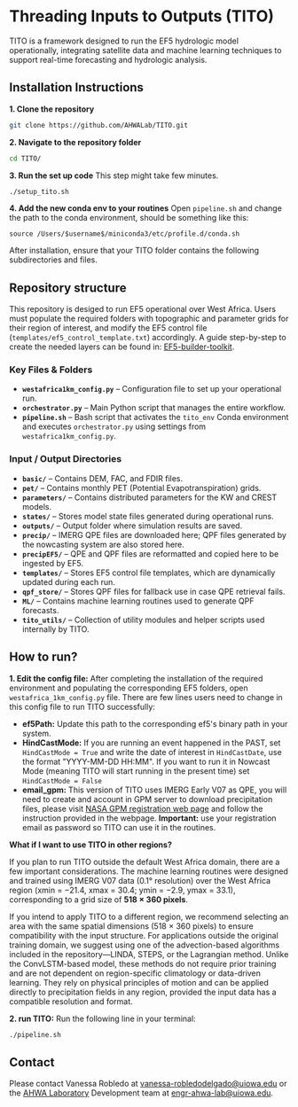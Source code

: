 # Threading Inputs to Outputs (TITO)
TITO is a framework designed to run the EF5 hydrologic model operationally, integrating satellite data and machine learning techniques to support real-time forecasting and hydrologic analysis.

## Installation Instructions
**1. Clone the repository**
  ```sh
  git clone https://github.com/AHWALab/TITO.git
  ```
**2. Navigate to the repository folder**
  ```sh
  cd TITO/
  ```
**3. Run the set up code**
   This step might take few minutes. 
  ```sh
  ./setup_tito.sh
  ```
**4. Add the new conda env to your routines**
  Open `pipeline.sh` and change the path to the conda environment, should be something like this:
  ```
  source /Users/$username$/miniconda3/etc/profile.d/conda.sh
  ```
After installation, ensure that your TITO folder contains the following subdirectories and files.

## Repository structure

This repository is desiged to run EF5 operational over West Africa. 
Users must populate the required folders with topographic and parameter grids for their region of interest, and modify the EF5 control file (`templates/ef5_control_template.txt`) accordingly. A guide step-by-step to create the needed layers can be found in: [EF5-builder-toolkit](https://github.com/AHWALab/EF5-builder-toolkit).

### Key Files & Folders
- **`westafrica1km_config.py`** – Configuration file to set up your operational run.
- **`orchestrator.py`** – Main Python script that manages the entire workflow.
- **`pipeline.sh`** – Bash script that activates the `tito_env` Conda environment and executes `orchestrator.py` using settings from `westafrica1km_config.py`.

### Input / Output Directories
- **`basic/`** – Contains DEM, FAC, and FDIR files.
- **`pet/`** – Contains monthly PET (Potential Evapotranspiration) grids.
- **`parameters/`** – Contains distributed parameters for the KW and CREST models.
- **`states/`** – Stores model state files generated during operational runs.
- **`outputs/`** – Output folder where simulation results are saved.
- **`precip/`** – IMERG QPE files are downloaded here; QPF files generated by the nowcasting system are also stored here.
- **`precipEF5/`** – QPE and QPF files are reformatted and copied here to be ingested by EF5.
- **`templates/`** – Stores EF5 control file templates, which are dynamically updated during each run.
- **`qpf_store/`** – Stores QPF files for fallback use in case QPE retrieval fails.
- **`ML/`** – Contains machine learning routines used to generate QPF forecasts.
- **`tito_utils/`** – Collection of utility modules and helper scripts used internally by TITO.

## How to run?
**1. Edit the config file:**
After completing the installation of the required environment and populating the corresponding EF5 folders, open `westafrica_1km_config.py` file. There are few lines users need to change in this config file to run TITO successfully:
- **ef5Path:** Update this path to the corresponding ef5's binary path in your system.
- **HindCastMode:** If you are running an event happened in the PAST, set `HindCastMode = True` and write the date of interest in `HindCastDate`, use the format "YYYY-MM-DD HH:MM". If you want to run it in Nowcast Mode (meaning TITO will start running in the present time) set `HindCastMode = False`
- **email_gpm:** This version of TITO uses IMERG Early V07 as QPE, you will need to create and account in GPM server to download precipitation files, please visit [NASA GPM registration web page](https://registration.pps.eosdis.nasa.gov/registration/) and follow the instruction provided in the webpage. **Important:** use your registration email as password so TITO can use it in the routines.

**What if I want to use TITO in other regions?**

If you plan to run TITO outside the default West Africa domain, there are a few important considerations. The machine learning routines were designed and trained using IMERG V07 data (0.1° resolution) over the West Africa region (xmin = −21.4, xmax = 30.4; ymin = −2.9, ymax = 33.1), corresponding to a grid size of **518 × 360 pixels**.

If you intend to apply TITO to a different region, we recommend selecting an area with the same spatial dimensions (518 × 360 pixels) to ensure compatibility with the input structure. For applications outside the original training domain, we suggest using one of the advection-based algorithms included in the repository—LINDA, STEPS, or the Lagrangian method. Unlike the ConvLSTM-based model, these methods do not require prior training and are not dependent on region-specific climatology or data-driven learning. They rely on physical principles of motion and can be applied directly to precipitation fields in any region, provided the input data has a compatible resolution and format.

**2. run TITO:**
  Run the following line in your terminal:
  ```sh
  ./pipeline.sh
  ```

## Contact
Please contact Vanessa Robledo at vanessa-robledodelgado@uiowa.edu or the [AHWA Laboratory](https://ahwa.lab.uiowa.edu/) Development team at engr-ahwa-lab@uiowa.edu.



